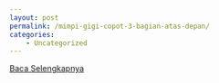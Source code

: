 ```yaml
---
layout: post
permalink: /mimpi-gigi-copot-3-bagian-atas-depan/
categories:
    - Uncategorized
---
```


[Baca Selengkapnya](/03)